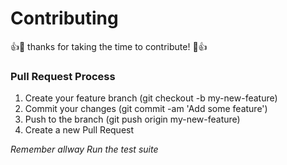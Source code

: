 # Contributing
👍🎉 thanks for taking the time to contribute! 🎉👍

### Pull Request Process
1. Create your feature branch (git checkout -b my-new-feature)
2. Commit your changes (git commit -am 'Add some feature')
3. Push to the branch (git push origin my-new-feature)
4. Create a new Pull Request

_Remember allway Run the test suite_
